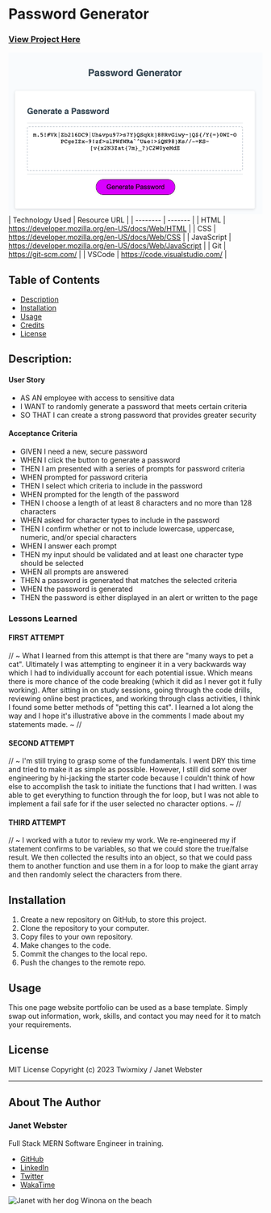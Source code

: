 # Password Generator
### [View Project Here](https://twixmixyjanet.github.io/password-generator/ "Password Generator")<br />
![image of password generator](img/projectimage.png "image of Password Generator app")
| Technology Used    | Resource URL |
| --------  | ------- |
| HTML      | https://developer.mozilla.org/en-US/docs/Web/HTML |
| CSS       | https://developer.mozilla.org/en-US/docs/Web/CSS |
| JavaScript | https://developer.mozilla.org/en-US/docs/Web/JavaScript |
| Git       | https://git-scm.com/ |
| VSCode    | https://code.visualstudio.com/ |


## Table of Contents

* [Description](#description)
* [Installation](#installation)
* [Usage](#usage)
* [Credits](#credits)
* [License](#license)

## Description:

#### User Story
- AS AN employee with access to sensitive data
- I WANT to randomly generate a password that meets certain criteria
- SO THAT I can create a strong password that provides greater security

#### Acceptance Criteria
- GIVEN I need a new, secure password
- WHEN I click the button to generate a password
- THEN I am presented with a series of prompts for password criteria
- WHEN prompted for password criteria
- THEN I select which criteria to include in the password
- WHEN prompted for the length of the password
- THEN I choose a length of at least 8 characters and no more than 128 characters
- WHEN asked for character types to include in the password
- THEN I confirm whether or not to include lowercase, uppercase, numeric, and/or special characters
- WHEN I answer each prompt
- THEN my input should be validated and at least one character type should be selected
- WHEN all prompts are answered
- THEN a password is generated that matches the selected criteria
- WHEN the password is generated
- THEN the password is either displayed in an alert or written to the page

### Lessons Learned

#### FIRST ATTEMPT
// ~ What I learned from this attempt is that there are "many ways to pet a cat". Ultimately I was attempting to engineer it in a very backwards way which I had to individually account for each potential issue. Which means there is more chance of the code breaking (which it did as I never got it fully working). After sitting in on study sessions, going through the code drills, reviewing online best practices, and working through class activities, I think I found some better methods of "petting this cat". I learned a lot along the way and I hope it's illustrative above in the comments I made about my statements made. ~ //

#### SECOND ATTEMPT
// ~ I'm still trying to grasp some of the fundamentals. I went DRY this time and tried to make it as simple as possible. However, I still did some over engineering by hi-jacking the starter code because I couldn't think of how else to accomplish the task to initiate the functions that I had written. I was able to get everything to function through the for loop, but I was not able to implement a fail safe for if the user selected no character options. ~ //

#### THIRD ATTEMPT
// ~ I worked with a tutor to review my work. We re-engineered my if statement confirms to be variables, so that we could store the true/false result. We then collected the results into an object, so that we could pass them to another function and use them in a for loop to make the giant array and then randomly select the characters from there.

## Installation

1. Create a new repository on GitHub, to store this project.
2. Clone the repository to your computer.
3. Copy files to your own repository.
4. Make changes to the code.
5. Commit the changes to the local repo.
6. Push the changes to the remote repo.

## Usage

This one page website portfolio can be used as a base template. Simply swap out information, work, skills, and contact you may need for it to match your requirements.

## License

MIT License
Copyright (c) 2023 Twixmixy / Janet Webster

<hr />

## About The Author
### Janet Webster
Full Stack MERN Software Engineer in training.

- [GitHub](https://github.com/TwixmixyJanet/)
- [LinkedIn](https://www.linkedin.com/in/twixmixy/)
- [Twitter](https://twitter.com/Twixmixy)
- [WakaTime](https://wakatime.com/@Twixmixy)

![Janet with her dog Winona on the beach](https://avatars.githubusercontent.com/u/117195025?v=4)